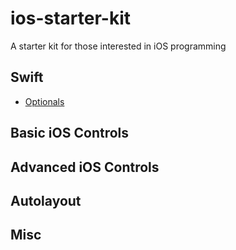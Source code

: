 # ios-starter-kit
A starter kit for those interested in iOS programming

## Swift
* [Optionals](https://github.com/jrasmusson/ios-starter-kit/blob/master/swift/Optionals.md)  

## Basic iOS Controls

## Advanced iOS Controls

## Autolayout

## Misc

